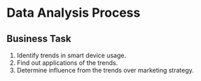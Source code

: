 # Data Analysis Process

## Business Task
1. Identify trends in smart device usage.
2. Find out applications of the trends.
3. Determine influence from the trends over marketing strategy.